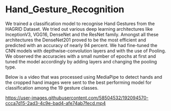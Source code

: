 # Hand_Gesture_Recognition

We trained a classification model to recognise Hand Gestures from the HAGRID Dataset. We tried out various deep learning architectures like InceptionV3, VGG16, DenseNet and the ResNet family. Amongst all these architectures the DenseNet201 proved to be the most efficient and predicted with an accuracy of nearly 94 percent. 
We had fine-tuned the CNN models with depthwise-convolution layers and with the use of Pooling. We observed the accuracies with a small number of epochs at first and tuned the model accordingly by adding layers and changing the pooling type.

Below is a video that was processed using MediaPipe to detect hands and the cropped hand images were sent to the best performing model for classification among the 19 gesture classes.



https://user-images.githubusercontent.com/58504532/192094570-ccca7d15-2ad3-4c9e-bad4-afe74ab7fecd.mp4

